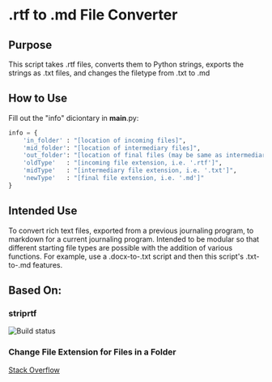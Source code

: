 # .rtf to .md File Converter

## Purpose
This script takes .rtf files, converts them to Python strings,
exports the strings as .txt files,
and changes the filetype from .txt to .md

## How to Use
Fill out the "info" diciontary in __main__.py:
```python
info = {
    'in_folder' : "[location of incoming files]",
    'mid_folder': "[location of intermediary files]",
    'out_folder': "[location of final files (may be same as intermediary)]",
    'oldType'   : "[incoming file extension, i.e. '.rtf']",
    'midType'   : "[intermediary file extension, i.e. '.txt']",
    'newType'   : "[final file extension, i.e. '.md']"
}
```

## Intended Use
To convert rich text files, exported from a previous journaling program,
to markdown for a current journaling program.
Intended to be modular so that different starting file types are possible
with the addition of various functions.
For example, use a .docx-to-.txt script and then this script's
.txt-to-.md features.

## Based On:
### striprtf
![Build status](https://github.com/joshy/striprtf/workflows/striprtf%20build/badge.svg)
### Change File Extension for Files in a Folder
[Stack Overflow](https://stackoverflow.com/questions/16736080/change-the-file-extension-for-files-in-a-txt_folder)
